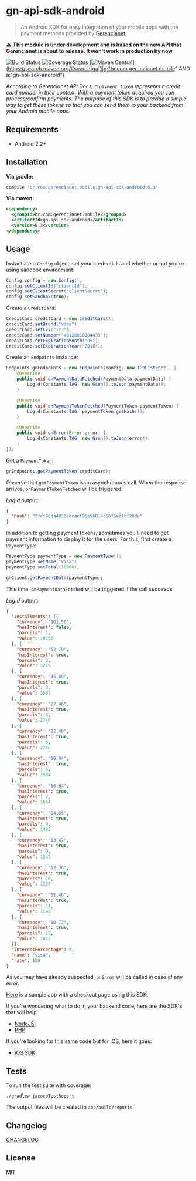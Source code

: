 # gn-api-sdk-android

> An Android SDK for easy integration of your mobile apps with the payment methods
provided by [Gerencianet](http://gerencianet.com.br).

:warning: **This module is under development and is based on the new API that Gerencianet is about to release. It won't work in production by now.**

[![Build Status](https://travis-ci.org/gerencianet/gn-api-sdk-android.svg?branch=master)](https://travis-ci.org/gerencianet/gn-api-sdk-android)
[![Coverage Status](https://coveralls.io/repos/gerencianet/gn-api-sdk-android/badge.svg)](https://coveralls.io/r/gerencianet/gn-api-sdk-android)
[![Maven Central](https://img.shields.io/maven-central/v/br.com.gerencianet.mobile/gn-api-sdk-android.svg)](https://search.maven.org/#search|ga|1|g:"br.com.gerencianet.mobile" AND a:"gn-api-sdk-android")

*According to Gerencianet API Docs, a `payment_token` represents a credit card number in their context. With a payment
token acquired you can process/confirm payments. The purpose of this SDK is to provide a simple way to get these tokens so that
you can send them to your backend from your Android mobile apps.*

## Requirements

- Android 2.2+

## Installation

**Via gradle:**

```gradle
compile 'br.com.gerencianet.mobile:gn-api-sdk-android:0.3'
```

**Via maven:**

```xml
<dependency>
  <groupId>br.com.gerencianet.mobile</groupId>
  <artifactId>gn-api-sdk-android</artifactId>
  <version>0.3</version>
</dependency>
```

## Usage

Instantiate a `Config` object, set your credentials and whether or not you're using sandbox environment:

```java
Config config = new Config();
config.setClientId("clientId");
config.setClientSecret("clientSecret");
config.setSandbox(true);
```

Create a `CreditCard`:

```java
CreditCard creditCard = new CreditCard();
creditCard.setBrand("visa");
creditCard.setCvv("123");
creditCard.setNumber("40120010384433");
creditCard.setExpirationMonth("05");
creditCard.setExpirationYear("2018");
```

Create an `Endpoints` instance:

```java
Endpoints gnEndpoints = new Endpoints(config, new IGnListener() {
    @Override
    public void onPaymentDataFetched(PaymentData paymentData) {
        Log.d(Constants.TAG, new Gson().toJson(paymentData));
    }

    @Override
    public void onPaymentTokenFetched(PaymentToken paymentToken) {
        Log.d(Constants.TAG, paymentToken.getHash());
    }

    @Override
    public void onError(Error error) {
        Log.d(Constants.TAG, new Gson().toJson(error));
    }
});
```

Get a `PaymentToken`:

```java
gnEndpoints.getPaymentToken(creditCard);
```

Observe that `getPaymentToken` is an asynchronous call. When the response arrives, `onPaymentTokenFetched` will be triggered.

*Log.d* output:

```json
{
  "hash": "5fcf90da4830edcacf96e96814c66f5ec1bf28de"
}
```

In addition to getting payment tokens, sometimes you'll need to get payment information to display it for the users. For this, first create a `PaymentType`:

```java
PaymentType paymentType = new PaymentType();
paymentType.setName("visa");
paymentType.setTotal(10000);

gnClient.getPaymentData(paymentType);
```

This time, `onPaymentDataFetched` will be triggered if the call succeeds.

*Log.d* output:

```json
{
  "installments": [{
    "currency": "101,50",
    "hasInterest": false,
    "parcels": 1,
    "value": 10150
  }, {
    "currency": "52,79",
    "hasInterest": true,
    "parcels": 2,
    "value": 5279
  }, {
    "currency": "35,89",
    "hasInterest": true,
    "parcels": 3,
    "value": 3589
  }, {
    "currency": "27,46",
    "hasInterest": true,
    "parcels": 4,
    "value": 2746
  }, {
    "currency": "22,40",
    "hasInterest": true,
    "parcels": 5,
    "value": 2240
  }, {
    "currency": "19,04",
    "hasInterest": true,
    "parcels": 6,
    "value": 1904
  }, {
    "currency": "16,64",
    "hasInterest": true,
    "parcels": 7,
    "value": 1664
  }, {
    "currency": "14,85",
    "hasInterest": true,
    "parcels": 8,
    "value": 1485
  }, {
    "currency": "13,47",
    "hasInterest": true,
    "parcels": 9,
    "value": 1347
  }, {
    "currency": "12,36",
    "hasInterest": true,
    "parcels": 10,
    "value": 1236
  }, {
    "currency": "11,46",
    "hasInterest": true,
    "parcels": 11,
    "value": 1146
  }, {
    "currency": "10,72",
    "hasInterest": true,
    "parcels": 12,
    "value": 1072
  }],
  "interestPercentage": 0,
  "name": "visa",
  "rate": 150
}
```

As you may have already suspected, `onError` will be called in case of any error.

[Here](https://github.com/gerencianet/gn-api-sdk-android-sample) is a sample app with a checkout page using this SDK.

If you're wondering what to do in your backend code, here are the SDK's that will help:

- [NodeJS](https://github.com/gerencianet/gn-api-sdk-node)
- [PHP](https://github.com/gerencianet/gn-api-sdk-php)

If you're looking for this same code but for iOS, here it goes:

- [iOS SDK](https://github.com/gerencianet/gn-api-sdk-ios)

## Tests

To run the test suite with coverage:

```
./gradlew jacocoTestReport
```

The output files will be created in `app/build/reports`.

## Changelog

[CHANGELOG](https://github.com/gerencianet/gn-api-sdk-android/tree/master/CHANGELOG.md)

## License

[MIT](LICENSE)
